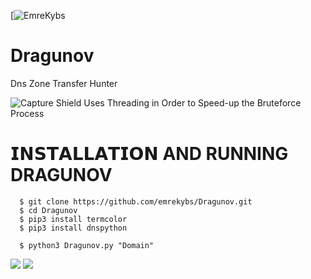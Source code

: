 [![EmreKybs](https://img.shields.io/badge/MadeBy-EmreKybs-blue)

# Dragunov
Dns Zone Transfer Hunter

![Capture]("https://github.com/emrekybs/Dragunov/blob/main/1.jpg")
Shield Uses Threading in Order to Speed-up the Bruteforce Process

# 𝗜𝗡𝗦𝗧𝗔𝗟𝗟𝗔𝗧𝗜𝗢𝗡 AND RUNNING DRAGUNOV

      $ git clone https://github.com/emrekybs/Dragunov.git
      $ cd Dragunov
      $ pip3 install termcolor
      $ pip3 install dnspython

      $ python3 Dragunov.py "Domain"
 
<img src="https://github.com/emrekybs/Dragunov/blob/main/2.png">
<img src="https://github.com/emrekybs/Dragunov/blob/main/3.png">


